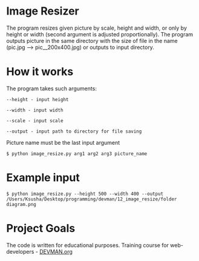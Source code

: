 # Image Resizer

The program resizes given picture by scale, height and width, or only by height or width (second argument is adjusted proportionally). 
The program outputs picture in the same directory with the size of file in the name (pic.jpg --> pic__200x400.jpg) or outputs to input directory.

# How it works

The program takes such arguments:
```
--height - input height
```
```
--width - input width
```
```
--scale - input scale
```
```
--output - input path to directory for file saving
```
Picture name must be the last input argument

```
$ python image_resize.py arg1 arg2 arg3 picture_name
```
# Example input

```
$ python image_resize.py --height 500 --width 400 --output /Users/Ksusha/Desktop/programming/devman/12_image_resize/folder diagram.png
```

# Project Goals

The code is written for educational purposes. Training course for web-developers - [DEVMAN.org](https://devman.org)
